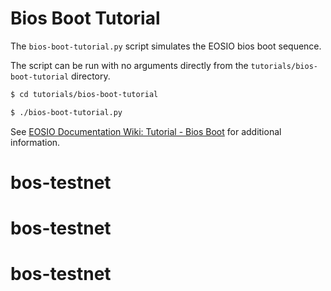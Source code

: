 # Bios Boot Tutorial

The `bios-boot-tutorial.py` script simulates the EOSIO bios boot sequence.

The script can be run with no arguments directly from the `tutorials/bios-boot-tutorial` directory.

```bash
$ cd tutorials/bios-boot-tutorial

$ ./bios-boot-tutorial.py
```

See [EOSIO Documentation Wiki: Tutorial - Bios Boot](https://github.com/EOSIO/eos/wiki/Tutorial-Bios-Boot-Sequence) for additional information.
# bos-testnet
# bos-testnet
# bos-testnet

